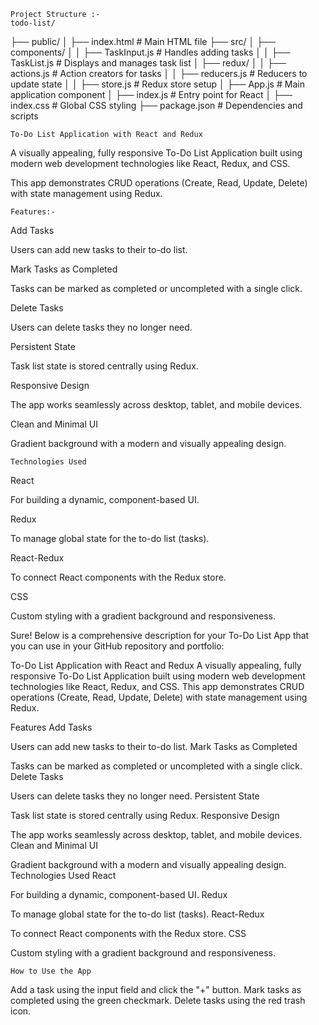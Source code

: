     Project Structure :-
    todo-list/
    
├── public/
│   ├── index.html       # Main HTML file
├── src/
│   ├── components/
│   │   ├── TaskInput.js  # Handles adding tasks
│   │   ├── TaskList.js   # Displays and manages task list
│   ├── redux/
│   │   ├── actions.js    # Action creators for tasks
│   │   ├── reducers.js   # Reducers to update state
│   │   ├── store.js      # Redux store setup
│   ├── App.js           # Main application component
│   ├── index.js         # Entry point for React
│   ├── index.css        # Global CSS styling
├── package.json         # Dependencies and scripts


    To-Do List Application with React and Redux
    
A visually appealing, fully responsive To-Do List Application built using modern web development technologies like React, Redux, and CSS.

This app demonstrates CRUD operations (Create, Read, Update, Delete) with state management using Redux.

    Features:-
    
Add Tasks

Users can add new tasks to their to-do list.

Mark Tasks as Completed

Tasks can be marked as completed or uncompleted with a single click.

Delete Tasks

Users can delete tasks they no longer need.

Persistent State

Task list state is stored centrally using Redux.

Responsive Design

The app works seamlessly across desktop, tablet, and mobile devices.

Clean and Minimal UI

Gradient background with a modern and visually appealing design.

    Technologies Used
    
React

For building a dynamic, component-based UI.

Redux

To manage global state for the to-do list (tasks).

React-Redux

To connect React components with the Redux store.

CSS

Custom styling with a gradient background and responsiveness.


Sure! Below is a comprehensive description for your To-Do List App that you can use in your GitHub repository and portfolio:

To-Do List Application with React and Redux
A visually appealing, fully responsive To-Do List Application built using modern web development technologies like React, Redux, and CSS. This app demonstrates CRUD operations (Create, Read, Update, Delete) with state management using Redux.

Features
Add Tasks

Users can add new tasks to their to-do list.
Mark Tasks as Completed

Tasks can be marked as completed or uncompleted with a single click.
Delete Tasks

Users can delete tasks they no longer need.
Persistent State

Task list state is stored centrally using Redux.
Responsive Design

The app works seamlessly across desktop, tablet, and mobile devices.
Clean and Minimal UI

Gradient background with a modern and visually appealing design.
Technologies Used
React

For building a dynamic, component-based UI.
Redux

To manage global state for the to-do list (tasks).
React-Redux

To connect React components with the Redux store.
CSS

Custom styling with a gradient background and responsiveness.



    How to Use the App
Add a task using the input field and click the "+" button.
Mark tasks as completed using the green checkmark.
Delete tasks using the red trash icon.

